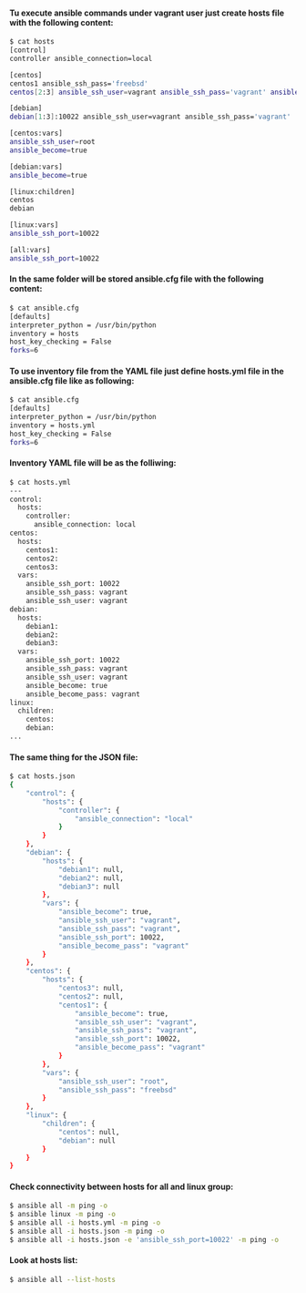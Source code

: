 #### Tu execute ansible commands under **vagrant** user just create **hosts** file with the following content:
```bash
$ cat hosts
[control]
controller ansible_connection=local

[centos]
centos1 ansible_ssh_pass='freebsd'
centos[2:3] ansible_ssh_user=vagrant ansible_ssh_pass='vagrant' ansible_ssh_port=10022

[debian]
debian[1:3]:10022 ansible_ssh_user=vagrant ansible_ssh_pass='vagrant'

[centos:vars]
ansible_ssh_user=root
ansible_become=true

[debian:vars]
ansible_become=true

[linux:children]
centos
debian

[linux:vars]
ansible_ssh_port=10022

[all:vars]
ansible_ssh_port=10022
```

#### In the same folder will be stored **ansible.cfg** file with the following content: 
```bash
$ cat ansible.cfg
[defaults]
interpreter_python = /usr/bin/python
inventory = hosts
host_key_checking = False
forks=6
```

#### To use inventory file from the YAML file just define **hosts.yml** file in the **ansible.cfg** file like as following:
```bash
$ cat ansible.cfg
[defaults]
interpreter_python = /usr/bin/python
inventory = hosts.yml
host_key_checking = False
forks=6
```

#### Inventory YAML file will be as the folliwing:
```bash
$ cat hosts.yml
---
control:
  hosts:
    controller:
      ansible_connection: local
centos:
  hosts:
    centos1:
    centos2:
    centos3:
  vars:
    ansible_ssh_port: 10022
    ansible_ssh_pass: vagrant
    ansible_ssh_user: vagrant
debian:
  hosts:
    debian1:
    debian2:
    debian3:
  vars:
    ansible_ssh_port: 10022
    ansible_ssh_pass: vagrant
    ansible_ssh_user: vagrant
    ansible_become: true
    ansible_become_pass: vagrant
linux:
  children:
    centos:
    debian:
...
```

#### The same thing for the JSON file:
```bash
$ cat hosts.json
{
    "control": {
        "hosts": {
            "controller": {
                "ansible_connection": "local"
            }
        }
    },
    "debian": {
        "hosts": {
            "debian1": null,
            "debian2": null,
            "debian3": null
        },
        "vars": {
            "ansible_become": true,
            "ansible_ssh_user": "vagrant",
            "ansible_ssh_pass": "vagrant",
            "ansible_ssh_port": 10022,
            "ansible_become_pass": "vagrant"
        }
    },
    "centos": {
        "hosts": {
            "centos3": null,
            "centos2": null,
            "centos1": {
                "ansible_become": true,
                "ansible_ssh_user": "vagrant",
                "ansible_ssh_pass": "vagrant",
                "ansible_ssh_port": 10022,
                "ansible_become_pass": "vagrant"
            }
        },
        "vars": {
            "ansible_ssh_user": "root",
            "ansible_ssh_pass": "freebsd"
        }
    },
    "linux": {
        "children": {
            "centos": null,
            "debian": null
        }
    }
}
```

#### Check connectivity between hosts for **all** and **linux** group:
```bash
$ ansible all -m ping -o
$ ansible linux -m ping -o
$ ansible all -i hosts.yml -m ping -o
$ ansible all -i hosts.json -m ping -o
$ ansible all -i hosts.json -e 'ansible_ssh_port=10022' -m ping -o
```

#### Look at hosts list:
```bash
$ ansible all --list-hosts
```
